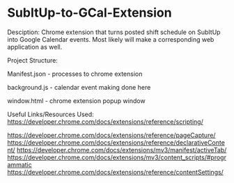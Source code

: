 # SubItUp-to-GCal-Extension
Desciption: Chrome extension that turns posted shift schedule on SubItUp into Google Calendar events.
Most likely will make a corresponding web application as well. 

Project Structure:

Manifest.json - processes to chrome extension

background.js - calendar event making done here

window.html - chrome extension popup window

Useful Links/Resources Used:
https://developer.chrome.com/docs/extensions/reference/scripting/

https://developer.chrome.com/docs/extensions/reference/pageCapture/
https://developer.chrome.com/docs/extensions/reference/declarativeContent/
https://developer.chrome.com/docs/extensions/mv3/manifest/activeTab/
https://developer.chrome.com/docs/extensions/mv3/content_scripts/#programmatic 
https://developer.chrome.com/docs/extensions/reference/contentSettings/
